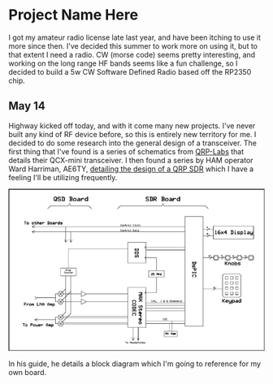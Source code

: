 # Project Name Here

I got my amateur radio license late last year, and have been itching to use it more since then. I've decided this summer to work more on using it, but to that extent I need a radio. CW (morse code) seems pretty interesting, and working on the long range HF bands seems like a fun challenge, so I decided to build a 5w CW Software Defined Radio based off the RP2350 chip.

## May 14

Highway kicked off today, and with it come many new projects.
I've never built any kind of RF device before, so this is entirely new territory for me.
I decided to do some research into the general design of a transceiver.
The first thing that I've found is a series of schematics from [QRP-Labs](https://qrp-labs.com/) that details their QCX-mini transceiver. I then found a series by HAM operator Ward Harriman, AE6TY, [detailing the design of a QRP SDR](https://www.ae6ty.com/wp-content/uploads/2024/06/QRP-SDR-1a.pdf) which I have a feeling I'll be utilizing frequently.

![AE6TY's SDR block diagram](./assets/ae6ty_block_diagram.png)

In his guide, he details a block diagram which I'm going to reference for my own board.
